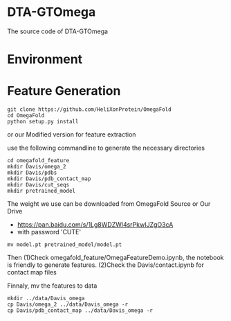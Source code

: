 # DTA-GTOmega
The source code of DTA-GTOmega

# Environment

# Feature Generation

```commandline
git clone https://github.com/HeliXonProtein/OmegaFold
cd OmegaFold
python setup.py install
```

or our Modified version for feature extraction

use the following commandline to generate the necessary directories

```commandline
cd omegafold_feature
mkdir Davis/omega_2
mkdir Davis/pdbs
mkdir Davis/pdb_contact_map
mkdir Davis/cut_seqs
mkdir pretrained_model
```

The weight we use can be downloaded from OmegaFold Source or Our Drive
- https://pan.baidu.com/s/1Lg8WDZWl4srPkwIJZgO3cA
- with password 'CUTE'

```commandline
mv model.pt pretrained_model/model.pt
```

Then (1)Check omegafold_feature/OmegaFeatureDemo.ipynb, the notebook is friendly to generate features.
(2)Check the Davis/contact.ipynb for contact map files

Finnaly, mv the features to data

```commandline
mkdir ../data/Davis_omega
cp Davis/omega_2 ../data/Davis_omega -r
cp Davis/pdb_contact_map ../data/Davis_omega -r
```
